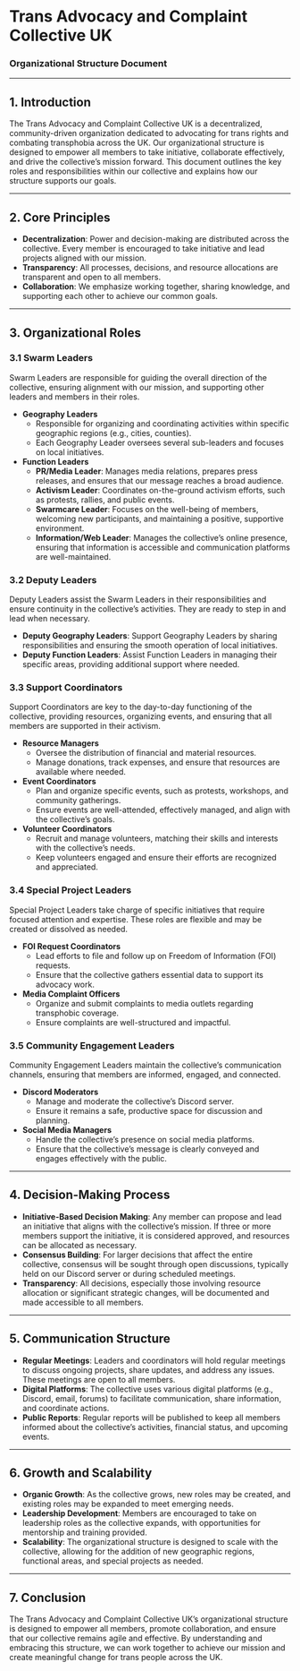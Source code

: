 # **Trans Advocacy and Complaint Collective UK**

### **Organizational Structure Document**

---

## **1\. Introduction**

The Trans Advocacy and Complaint Collective UK is a decentralized, community-driven organization dedicated to advocating for trans rights and combating transphobia across the UK. Our organizational structure is designed to empower all members to take initiative, collaborate effectively, and drive the collective’s mission forward. This document outlines the key roles and responsibilities within our collective and explains how our structure supports our goals.

---

## **2\. Core Principles**

* **Decentralization**: Power and decision-making are distributed across the collective. Every member is encouraged to take initiative and lead projects aligned with our mission.  
* **Transparency**: All processes, decisions, and resource allocations are transparent and open to all members.  
* **Collaboration**: We emphasize working together, sharing knowledge, and supporting each other to achieve our common goals.

---

## **3\. Organizational Roles**

### **3.1 Swarm Leaders**

Swarm Leaders are responsible for guiding the overall direction of the collective, ensuring alignment with our mission, and supporting other leaders and members in their roles.

* **Geography Leaders**  
  * Responsible for organizing and coordinating activities within specific geographic regions (e.g., cities, counties).  
  * Each Geography Leader oversees several sub-leaders and focuses on local initiatives.  
* **Function Leaders**  
  * **PR/Media Leader**: Manages media relations, prepares press releases, and ensures that our message reaches a broad audience.  
  * **Activism Leader**: Coordinates on-the-ground activism efforts, such as protests, rallies, and public events.  
  * **Swarmcare Leader**: Focuses on the well-being of members, welcoming new participants, and maintaining a positive, supportive environment.  
  * **Information/Web Leader**: Manages the collective’s online presence, ensuring that information is accessible and communication platforms are well-maintained.

### **3.2 Deputy Leaders**

Deputy Leaders assist the Swarm Leaders in their responsibilities and ensure continuity in the collective’s activities. They are ready to step in and lead when necessary.

* **Deputy Geography Leaders**: Support Geography Leaders by sharing responsibilities and ensuring the smooth operation of local initiatives.  
* **Deputy Function Leaders**: Assist Function Leaders in managing their specific areas, providing additional support where needed.

### **3.3 Support Coordinators**

Support Coordinators are key to the day-to-day functioning of the collective, providing resources, organizing events, and ensuring that all members are supported in their activism.

* **Resource Managers**  
  * Oversee the distribution of financial and material resources.  
  * Manage donations, track expenses, and ensure that resources are available where needed.  
* **Event Coordinators**  
  * Plan and organize specific events, such as protests, workshops, and community gatherings.  
  * Ensure events are well-attended, effectively managed, and align with the collective’s goals.  
* **Volunteer Coordinators**  
  * Recruit and manage volunteers, matching their skills and interests with the collective’s needs.  
  * Keep volunteers engaged and ensure their efforts are recognized and appreciated.

### **3.4 Special Project Leaders**

Special Project Leaders take charge of specific initiatives that require focused attention and expertise. These roles are flexible and may be created or dissolved as needed.

* **FOI Request Coordinators**  
  * Lead efforts to file and follow up on Freedom of Information (FOI) requests.  
  * Ensure that the collective gathers essential data to support its advocacy work.  
* **Media Complaint Officers**  
  * Organize and submit complaints to media outlets regarding transphobic coverage.  
  * Ensure complaints are well-structured and impactful.

### **3.5 Community Engagement Leaders**

Community Engagement Leaders maintain the collective’s communication channels, ensuring that members are informed, engaged, and connected.

* **Discord Moderators**  
  * Manage and moderate the collective’s Discord server.  
  * Ensure it remains a safe, productive space for discussion and planning.  
* **Social Media Managers**  
  * Handle the collective’s presence on social media platforms.  
  * Ensure that the collective’s message is clearly conveyed and engages effectively with the public.

---

## **4\. Decision-Making Process**

* **Initiative-Based Decision Making**: Any member can propose and lead an initiative that aligns with the collective’s mission. If three or more members support the initiative, it is considered approved, and resources can be allocated as necessary.  
* **Consensus Building**: For larger decisions that affect the entire collective, consensus will be sought through open discussions, typically held on our Discord server or during scheduled meetings.  
* **Transparency**: All decisions, especially those involving resource allocation or significant strategic changes, will be documented and made accessible to all members.

---

## **5\. Communication Structure**

* **Regular Meetings**: Leaders and coordinators will hold regular meetings to discuss ongoing projects, share updates, and address any issues. These meetings are open to all members.  
* **Digital Platforms**: The collective uses various digital platforms (e.g., Discord, email, forums) to facilitate communication, share information, and coordinate actions.  
* **Public Reports**: Regular reports will be published to keep all members informed about the collective’s activities, financial status, and upcoming events.

---

## **6\. Growth and Scalability**

* **Organic Growth**: As the collective grows, new roles may be created, and existing roles may be expanded to meet emerging needs.  
* **Leadership Development**: Members are encouraged to take on leadership roles as the collective expands, with opportunities for mentorship and training provided.  
* **Scalability**: The organizational structure is designed to scale with the collective, allowing for the addition of new geographic regions, functional areas, and special projects as needed.

---

## **7\. Conclusion**

The Trans Advocacy and Complaint Collective UK’s organizational structure is designed to empower all members, promote collaboration, and ensure that our collective remains agile and effective. By understanding and embracing this structure, we can work together to achieve our mission and create meaningful change for trans people across the UK.

